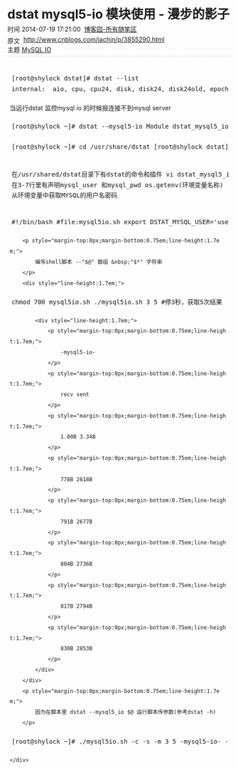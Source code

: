 <h1 style="margin:0px 0px 5px;">
	dstat mysql5-io 模块使用 - 漫步的影子
</h1>
<div class="article_meta" style="padding-bottom:5px;border-bottom:1px dashed #D3D3D3;">
	<div style="margin-bottom:5px;">
		时间&nbsp;2014-07-19 17:21:00&nbsp;&nbsp;<a class="cut cut28 from" href="http://www.tuicool.com/sites/QbYvau" target="_blank" style="transition:0.25s;outline:none 0px;overflow:hidden;white-space:nowrap;word-break:keep-all;text-overflow:ellipsis;max-width:28%;display:inline;">博客园-所有随笔区</a> 
	</div>
	<div class="source">
		原文&nbsp;&nbsp;<a class="cut cut70" href="http://www.cnblogs.com/jachin/p/3855290.html?utm_source=tuicool&amp;utm_medium=referral" style="transition:0.25s;outline:none 0px;overflow:hidden;white-space:nowrap;word-break:keep-all;text-overflow:ellipsis;max-width:69%;display:inline-block;">http://www.cnblogs.com/jachin/p/3855290.html</a> 
	</div>
	<div>
		主题&nbsp;<a href="http://www.tuicool.com/topics/11030000" target="_blank" style="transition:0.25s;outline:none 0px;">MySQL&nbsp;</a><a href="http://www.tuicool.com/topics/11040000" target="_blank" style="transition:0.25s;outline:none 0px;">IO</a> 
	</div>
</div>
<div class="article_body" id="nei" style="padding:20px 5px 25px;margin-bottom:0px;overflow-x:hidden;word-break:break-all;min-height:340px;line-height:1.7em;">
	<div style="line-height:1.7em;">
<pre class="prettyprint sql" style="padding:0.3em;">[root@shylock dstat]# dstat --list
internal:  aio, cpu, cpu24, disk, disk24, disk24old, epoch, fs, int, int24, io, ipc, load, lock, mem, net, page, page24, proc, raw, socket, swap, swapold, sys, tcp,  time, udp, unix, vm /usr/share/dstat:  battery, battery-remain, cpufreq, dbus, disk-util, fan, freespace, gpfs, gpfs-ops, helloworld, innodb-buffer, innodb-io, innodb-ops, lustre, memcache-hits,  mysql-io, mysql-keys, mysql5-cmds, mysql5-conn, mysql5-io, mysql5-keys, net-packets, nfs3, nfs3-ops, nfsd3, nfsd3-ops, ntp, postfix, power, proc-count, rpc,  rpcd, sendmail, snooze, thermal, top-bio, top-cpu, top-cputime, top-cputime-avg, top-io, top-latency, top-latency-avg, top-mem, top-oom, utmp, vm-memctl,  vmk-hba, vmk-int, vmk-nic, vz-cpu, vz-io, vz-ubc, wifi</pre>
		<p style="margin-top:0px;margin-bottom:0.75em;line-height:1.7em;">
			当运行dstat 监控mysql io 的时候报连接不到mysql server
		</p>
<pre class="prettyprint java" style="padding:0.3em;">[root@shylock ~]# dstat --mysql5-io Module dstat_mysql5_io failed to load. (Cannot interface with MySQL server) None of the stats you selected are available.</pre>
<pre class="prettyprint ruby" style="padding:0.3em;">[root@shylock ~]# cd /usr/share/dstat [root@shylock dstat]# vi dstat_mysql5_io.py  3 global mysql_user  4 mysql_user = os.getenv('DSTAT_MYSQL_USER') or os.getenv('USER')  5  6 global mysql_pwd  7 mysql_pwd = os.getenv('DSTAT_MYSQL_PWD')

在/usr/shared/dstat目录下有dstat的命令和插件 vi dstat_mysql5_io.py
在3-7行里有声明mysql_user 和mysql_pwd 
os.getenv(环境变量名称) 从环境变量中获取MYSQL的用户名密码</pre>
<pre class="prettyprint bash" style="padding:0.3em;">#!/bin/bash #file:mysql5io.sh export DSTAT_MYSQL_USER='user' export DSTAT_MYSQL_PWD='pwd' dstat --mysql5-io $@</pre>
		<p style="margin-top:0px;margin-bottom:0.75em;line-height:1.7em;">
			编写shell脚本 --"$@" 数组 &nbsp;"$*" 字符串
		</p>
		<div style="line-height:1.7em;">
<pre class="prettyprint bash" style="padding:0.3em;">chmod 700 mysql5io.sh ./mysql5io.sh 3 5 #停3秒，获取5次结果</pre>
			<div style="line-height:1.7em;">
				<p style="margin-top:0px;margin-bottom:0.75em;line-height:1.7em;">
					-mysql5-io-
				</p>
				<p style="margin-top:0px;margin-bottom:0.75em;line-height:1.7em;">
					recv sent
				</p>
				<p style="margin-top:0px;margin-bottom:0.75em;line-height:1.7em;">
					1.00B 3.34B
				</p>
				<p style="margin-top:0px;margin-bottom:0.75em;line-height:1.7em;">
					778B 2618B
				</p>
				<p style="margin-top:0px;margin-bottom:0.75em;line-height:1.7em;">
					791B 2677B
				</p>
				<p style="margin-top:0px;margin-bottom:0.75em;line-height:1.7em;">
					804B 2736B
				</p>
				<p style="margin-top:0px;margin-bottom:0.75em;line-height:1.7em;">
					817B 2794B
				</p>
				<p style="margin-top:0px;margin-bottom:0.75em;line-height:1.7em;">
					830B 2853B
				</p>
			</div>
		</div>
		<p style="margin-top:0px;margin-bottom:0.75em;line-height:1.7em;">
			因为在脚本里 dstat --mysql5_io $@ 运行脚本传参数(参考dstat -h)
		</p>
<pre class="prettyprint perl" style="padding:0.3em;">[root@shylock ~]# ./mysql5io.sh -c -s -m 3 5 -mysql5-io- ----total-cpu-usage---- ----swap--- ------memory-usage----- recv sent|usr sys idl wai hiq siq| used free| used  buff  cach free 1.11B 3.75B| 16 2 78 4 0 0| 0 2016M|95.7M 41.5M 276M 594M 885B 2996B| 0 0 100 0 0 0| 0 2016M|95.8M 41.5M 276M 594M 898B 3055B| 0 0 99 0 0 0| 0 2016M|95.8M 41.5M 276M 594M 911B 3114B| 0 0 100 0 0 0| 0 2016M|95.8M 41.5M 276M 594M 924B 3172B| 0 0 100 0 0 0| 0 2016M|95.8M 41.5M 276M 594M 937B 3231B| 0 0 100 0 0 0| 0 2016M|95.8M 41.5M 276M 594M</pre>
	</div>
</div>